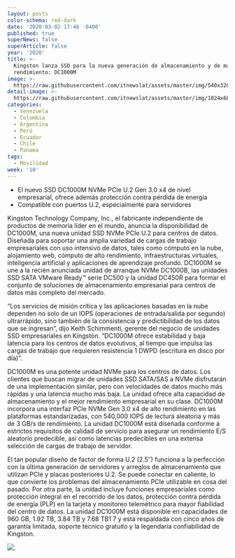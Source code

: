 ```yaml
---
layout: posts
color-schema: red-dark
date: '2020-03-02 17:46 -0400'
published: true
superNews: false
superArticle: false
year: '2020'
title: >-
  Kingston lanza SSD para la nueva generación de almacenamiento y de más alto
  rendimiento: DC1000M  
image: >-
  https://raw.githubusercontent.com/itnewslat/assets/master/img/540x320/Kingston-7-p.jpg
detail-image: >-
  https://raw.githubusercontent.com/itnewslat/assets/master/img/1024x680/Kingston-7-g.jpg
categories:
  - Venezuela
  - Colombia
  - Argentina
  - Perú
  - Ecuador
  - Chile
  - Panama
tags:
  - Movilidad
week: '10'
---
```

- El nuevo SSD DC1000M NVMe PCIe U.2 Gen 3.0 x4 de nivel empresarial, ofrece además protección contra pérdida de energía 
- Compatible con puertos U.2, especialmente para servidores

Kingston Technology Company, Inc., el fabricante independiente de productos de memoria líder en el mundo, anuncia la disponibilidad de DC1000M, una nueva unidad SSD NVMe PCIe U.2 para centros de datos. Diseñada para soportar una amplia variedad de cargas de trabajo empresariales con uso intensivo de datos, tales como cómputo en la nube, alojamiento web, cómputo de alto rendimiento, infraestructuras virtuales, inteligencia artificial y aplicaciones de aprendizaje profundo. DC1000M se une a la recién anunciada unidad de arranque NVMe DC1000B, las unidades SSD SATA VMware Ready™ serie DC500 y la unidad DC450R para formar el conjunto de soluciones de almacenamiento empresarial para centros de datos más completo del mercado.	

“Los servicios de misión crítica y las aplicaciones basadas en la nube dependen no solo de un IOPS (operaciones de entrada/salida por segundo) ultrarrápido, sino también de la consistencia y predictibilidad de los datos que se ingresan”, dijo Keith Schimmenti, gerente del negocio de unidades SSD empresariales en Kingston. “DC1000M ofrece estabilidad y baja latencia para los centros de datos evolutivos, al tiempo que impulsa las cargas de trabajo que requieren resistencia 1 DWPD (escritura en disco por día)”. 

DC1000M es una potente unidad NVMe para los centros de datos. Los clientes que buscan migrar de unidades SSD SATA/SAS a NVMe disfrutarán de una implementación similar, pero con velocidades de datos mucho más rápidas y una latencia mucho más baja. La unidad ofrece alta capacidad de almacenamiento y el mejor rendimiento empresarial en su clase. DC1000M incorpora una interfaz PCIe NVMe Gen 3.0 x4 de alto rendimiento en las plataformas estandarizadas, con 540,000 IOPS de lectura aleatoria y más de 3 GB/s de rendimiento. La unidad DC1000M está diseñada conforme a estrictos requisitos de calidad de servicio para asegurar un rendimiento E/S aleatorio predecible, así como latencias predecibles en una extensa selección de cargas de trabajo de servidor.

El tan popular diseño de factor de forma U.2 (2.5″) funciona a la perfección con la última generación de servidores y arreglos de almacenamiento que utilizan PCIe y placas posteriores U.2. Se puede conectar en caliente, lo que convierte los problemas del almacenamiento PCIe utilizable en cosa del pasado. Por otra parte, la unidad incluye funciones empresariales como protección integral en el recorrido de los datos, protección contra pérdida de energía (PLP) en la tarjeta y monitoreo telemétrico para mayor fiabilidad del centro de datos. La unidad DC1000M está disponible en capacidades de 960 GB, 1.92 TB, 3.84 TB y 7.68 TB1 7 y está respaldada con cinco años de garantía limitada, soporte técnico gratuito y la legendaria confiabilidad de Kingston. 

<img src="https://tracker.metricool.com/c3po.jpg?hash=56f88a41e39ab42c063cc51676587a04"/>